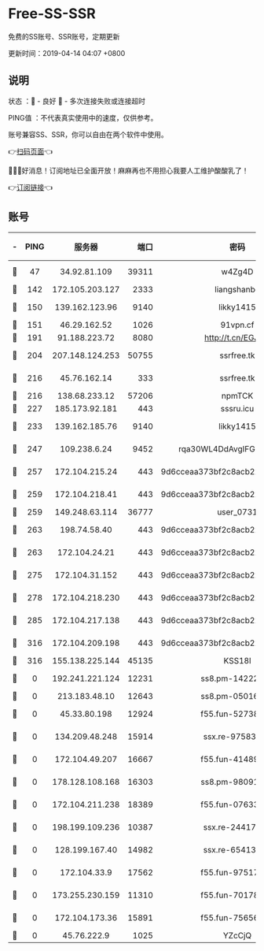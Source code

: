 # Free-SS-SSR

免费的SS账号、SSR账号，定期更新

更新时间：2019-04-14 04:07 +0800

## 说明

状态     ：🙂 - 良好 🙁 - 多次连接失败或连接超时

PING值   ：不代表真实使用中的速度，仅供参考。

账号兼容SS、SSR，你可以自由在两个软件中使用。

👉[扫码页面](https://liesauer.github.io/Free-SS-SSR/)👈

🎉🎉🎉好消息！订阅地址已全面开放！麻麻再也不用担心我要人工维护酸酸乳了！

👉[订阅链接](https://www.liesauer.net/yogurt/subscribe?ACCESS_TOKEN=DAYxR3mMaZAsaqUb)👈

## 账号

|-|PING|服务器|端口|密码|加密方式|区域|
|:----:|:----:|:-----:|-----:|:----:|:----:|:----:|
|🙂|47|34.92.81.109|39311|w4Zg4D|chacha20-ietf|US|
|🙂|142|172.105.203.127|2333|liangshanbo|chacha20|JP|
|🙂|150|139.162.123.96|9140|likky1415|aes-256-cfb|JP|
|🙂|151|46.29.162.52|1026|91vpn.cf|rc4-md5|RU|
|🙂|191|91.188.223.72|8080|http://t.cn/EGJIyrl|rc4-md5|RU|
|🙂|204|207.148.124.253|50755|ssrfree.tk|aes-256-cfb|SG|
|🙂|216|45.76.162.14|333|ssrfree.tk|aes-256-cfb|SG|
|🙂|216|138.68.233.12|57206|npmTCK|rc4-md5|US|
|🙂|227|185.173.92.181|443|sssru.icu|rc4-md5|RU|
|🙂|233|139.162.185.76|9140|likky1415|aes-256-cfb|DE|
|🙂|247|109.238.6.24|9452|rqa30WL4DdAvgIFG6Fs3znzTa|aes-256-cfb|FR|
|🙂|257|172.104.215.24|443|9d6cceaa373bf2c8acb22e60b6a58be6|aes-256-cfb|US|
|🙂|259|172.104.218.41|443|9d6cceaa373bf2c8acb22e60b6a58be6|aes-256-cfb|US|
|🙂|259|149.248.63.114|36777|user_0731|chacha20|CA|
|🙂|263|198.74.58.40|443|9d6cceaa373bf2c8acb22e60b6a58be6|aes-256-cfb|US|
|🙂|263|172.104.24.21|443|9d6cceaa373bf2c8acb22e60b6a58be6|aes-256-cfb|US|
|🙂|275|172.104.31.152|443|9d6cceaa373bf2c8acb22e60b6a58be6|aes-256-cfb|US|
|🙂|278|172.104.218.230|443|9d6cceaa373bf2c8acb22e60b6a58be6|aes-256-cfb|US|
|🙂|285|172.104.217.138|443|9d6cceaa373bf2c8acb22e60b6a58be6|aes-256-cfb|US|
|🙂|316|172.104.209.198|443|9d6cceaa373bf2c8acb22e60b6a58be6|aes-256-cfb|US|
|🙂|316|155.138.225.144|45135|KSS18l|rc4-md5|US|
|🙁|0|192.241.221.124|12231|ss8.pm-14222787|aes-256-cfb|US|
|🙁|0|213.183.48.10|12643|ss8.pm-05016472|rc4-md5|RU|
|🙁|0|45.33.80.198|12924|f55.fun-52738007|aes-256-cfb|US|
|🙁|0|134.209.48.248|15914|ssx.re-97583974|aes-256-cfb|US|
|🙁|0|172.104.49.207|16667|f55.fun-41489806|aes-256-cfb|SG|
|🙁|0|178.128.108.168|16303|ss8.pm-98091873|aes-256-cfb|SG|
|🙁|0|172.104.211.238|18389|f55.fun-07633664|aes-256-cfb|US|
|🙁|0|198.199.109.236|10387|ssx.re-24417709|aes-256-cfb|US|
|🙁|0|128.199.167.40|14982|ssx.re-65413948|aes-256-cfb|SG|
|🙁|0|172.104.33.9|17562|f55.fun-97517763|aes-256-cfb|SG|
|🙁|0|173.255.230.159|11310|f55.fun-70178844|aes-256-cfb|US|
|🙁|0|172.104.173.36|15891|f55.fun-75656736|aes-256-cfb|SG|
|🙁|0|45.76.222.9|1025|YZcCjQ|rc4-md5|JP|
